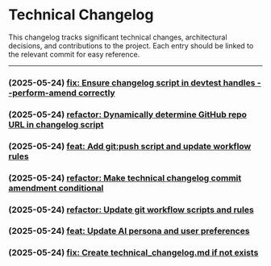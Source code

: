 # Technical Changelog
This changelog tracks significant technical changes, architectural decisions, and contributions to the project.
Each entry should be linked to the relevant commit for easy reference.

---
### (2025-05-24) [fix: Ensure changelog script in devtest handles --perform-amend correctly](https://github.com/shawnfromportland/devtest/commit/b310aa79d06c8976ce3be9f7584959289c7d4df6)
### (2025-05-24) [refactor: Dynamically determine GitHub repo URL in changelog script](https://github.com/shawnfromportland/devtest/commit/def493954f42a55497a3db2ea690c41bb1a0dd31)
### (2025-05-24) [feat: Add git:push script and update workflow rules](https://github.com/shawnfromportland/anytime/commit/aa041859f9e072bf69f4bdff42eb32e26f40c30d)
### (2025-05-24) [refactor: Make technical changelog commit amendment conditional](https://github.com/shawnfromportland/anytime/commit/444368afe9397fdcef6b1e0586adaf1df1c17645)
### (2025-05-24) [refactor: Update git workflow scripts and rules](https://github.com/shawnfromportland/anytime/commit/c5beace2099ee67670273c8846e73152da26d0d2)
### (2025-05-24) [feat: Update AI persona and user preferences](https://github.com/shawnfromportland/anytime/commit/58131c530ec2305447420249ea750146fc226b58)
### (2025-05-24) [fix: Create technical_changelog.md if not exists](https://github.com/shawnfromportland/anytime/commit/df18df430444425ce67807d2c8b1e1c5a7b1da80)
